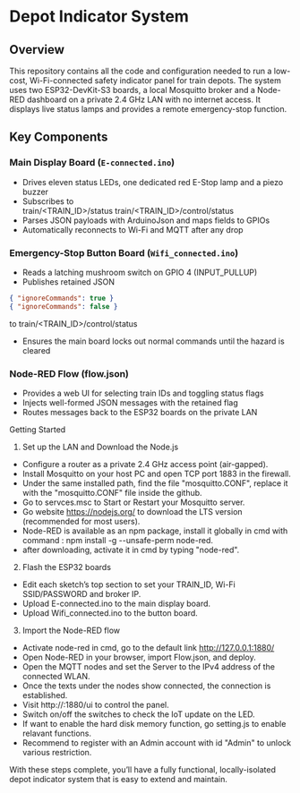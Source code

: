 # Depot Indicator System

## Overview

This repository contains all the code and configuration needed to run a low-cost, Wi-Fi-connected safety indicator panel for train depots. The system uses two ESP32-DevKit-S3 boards, a local Mosquitto broker and a Node-RED dashboard on a private 2.4 GHz LAN with no internet access. It displays live status lamps and provides a remote emergency-stop function.

## Key Components

### Main Display Board (`E-connected.ino`)
- Drives eleven status LEDs, one dedicated red E-Stop lamp and a piezo buzzer  
- Subscribes to  
train/<TRAIN_ID>/status
train/<TRAIN_ID>/control/status
- Parses JSON payloads with ArduinoJson and maps fields to GPIOs  
- Automatically reconnects to Wi-Fi and MQTT after any drop  

### Emergency-Stop Button Board (`Wifi_connected.ino`)
- Reads a latching mushroom switch on GPIO 4 (INPUT_PULLUP)  
- Publishes retained JSON  
```json
{ "ignoreCommands": true }
{ "ignoreCommands": false }
```
to train/<TRAIN_ID>/control/status
- Ensures the main board locks out normal commands until the hazard is cleared

### Node-RED Flow (flow.json)
- Provides a web UI for selecting train IDs and toggling status flags
- Injects well-formed JSON messages with the retained flag
- Routes messages back to the ESP32 boards on the private LAN

Getting Started
1. Set up the LAN and Download the Node.js
- Configure a router as a private 2.4 GHz access point (air-gapped).
- Install Mosquitto on your host PC and open TCP port 1883 in the firewall.
- Under the same installed path, find the file "mosquitto.CONF", replace it with the "mosquitto.CONF" file inside the github.
- Go to servces.msc to Start or Restart your Mosquitto server.
- Go website https://nodejs.org/ to download the LTS version (recommended for most users).
- Node-RED is available as an npm package, install it globally in cmd with command : npm install -g --unsafe-perm node-red.
- after downloading, activate it in cmd by typing "node-red".

2. Flash the ESP32 boards
- Edit each sketch’s top section to set your TRAIN_ID, Wi-Fi SSID/PASSWORD and broker IP.
- Upload E-connected.ino to the main display board.
- Upload Wifi_connected.ino to the button board.

3. Import the Node-RED flow
- Activate node-red in cmd, go to the default link http://127.0.0.1:1880/
- Open Node-RED in your browser, import Flow.json, and deploy.
- Open the MQTT nodes and set the Server to the IPv4 address of the connected WLAN.
- Once the texts under the nodes show connected, the connection is established.
- Visit http://<host-ip>:1880/ui to control the panel.
- Switch on/off the switches to check the IoT update on the LED.
- If want to enable the hard disk memory function, go setting.js to enable relavant functions.
- Recommend to register with an Admin account with id "Admin" to unlock various restriction.

With these steps complete, you’ll have a fully functional, locally-isolated depot indicator system that is easy to extend and maintain.
